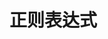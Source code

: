 <!--
 * @Autor: Wanglinyu
 * @Date: 2021-08-09 17:58:59
 * @LastEditors: Wanglinyu
 * @LastEditTime: 2021-08-09 17:59:25
 * @Description: 
 * @FilePath: \md\reg.md
-->

# 正则表达式
